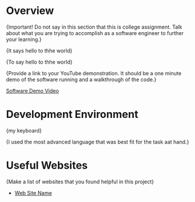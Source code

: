 # Overview

{Important!  Do not say in this section that this is college assignment.  Talk about what you are trying to accomplish as a software engineer to further your learning.}

{It says hello to thhe world}

{To say hello to thhe world}

{Provide a link to your YouTube demonstration.  It should be a one minute demo of the software running and a walkthrough of the code.}

[Software Demo Video](https://youtu.be/lo41JouNrUU)

# Development Environment

{my keyboard}

{I used the most advanced language that was best fit for the task aat hand.}

# Useful Websites

{Make a list of websites that you found helpful in this project}
* [Web Site Name](https://byui-cse.github.io/cse310-course/modules/psp/README.md)
